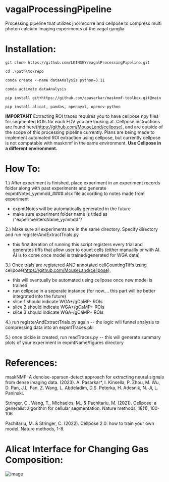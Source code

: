 # vagalProcessingPipeline
Processing pipeline that utilizes jnormcorre and cellpose to compress multi photon calcium imaging experiments of the vagal ganglia


# Installation:
```
git clone https://github.com/LKINSEY/vagalProcessingPipeline.git

cd .\path\to\repo

conda create --name dataAnalysis python=3.11

conda activate dataAnalysis

pip install git+https://github.com/apasarkar/masknmf-toolbox.git@main

pip install alicat, pandas, openpyxl, opencv-python

```
**IMPORTANT**
Extracting ROI traces requires you to have cellpose npy files for segmented ROIs for each FOV you are looking at. Cellpose instructions are found here(https://github.com/MouseLand/cellpose), and are outside of the scope of this processing pipeline currently. Plans are being made to implement automated ROI extraction using cellpose, but currently cellpose is not compatable with masknmf in the same environment. **Use Cellpose in a different environment.**


# How To:

1.) After experiment is finished, place experiment in an experiment records folder along with past experiments and generate expmtNotes_yymmdd_####.xlsx file according to notes made from experiment
- expmtNotes will be automatically generated in the future
- make sure experiment folder name is titled as /"experimentersName_yymmdd"/

2.) Make sure all experiments are in the same directory. Specify directory and run registerAndExtractTrials.py 
- this first iteration of running this script registers every trial and generates tiffs that allow user to count cells (either manually or with AI. AI is to come once model is trained/generated for WGA data)

3.) Once trials are registered AND annotated cellCountingTiffs using cellpose(https://github.com/MouseLand/cellpose), 
- this will eventually be automated using cellpose once new model is trained
- run cellpose in a seperate instance (for now.... this part will be better integrated into the future)
- slice 1 should indicate WGA+/gCaMP- ROIs
- slice 2 should indicate WGA+/gCaMP+ ROIs
- slice 3 should indicate WGA-/gCaMP+ ROIs

4.) run registerAndExtractTrials.py again -- the logic will funnel analysis to compressing data into an expmtTraces.pkl

5.) once pickle is created, run readTraces.py -- this will generate summary plots of your experiment in expmtName/figures directory


# References:

maskNMF: A denoise-sparsen-detect approach for extracting neural signals from dense imaging data. (2023). A. Pasarkar*, I. Kinsella, P. Zhou, M. Wu, D. Pan, J.L. Fan, Z. Wang, L. Abdeladim, D.S. Peterka, H. Adesnik, N. Ji, L. Paninski.

Stringer, C., Wang, T., Michaelos, M., & Pachitariu, M. (2021). Cellpose: a generalist algorithm for cellular segmentation. Nature methods, 18(1), 100-106

Pachitariu, M. & Stringer, C. (2022). Cellpose 2.0: how to train your own model. Nature methods, 1-8.

# Alicat Interface for Changing Gas Composition:
![image](https://github.com/user-attachments/assets/c4867de7-e2e2-4344-9acd-367ca1a1c1d5)

